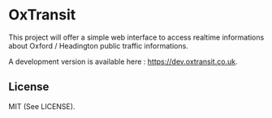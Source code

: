 # OxTransit

This project will offer a simple web interface to access realtime informations about Oxford / Headington public traffic informations.

A development version is available here : https://dev.oxtransit.co.uk.

License
----------------------------------------------
MIT (See LICENSE).
